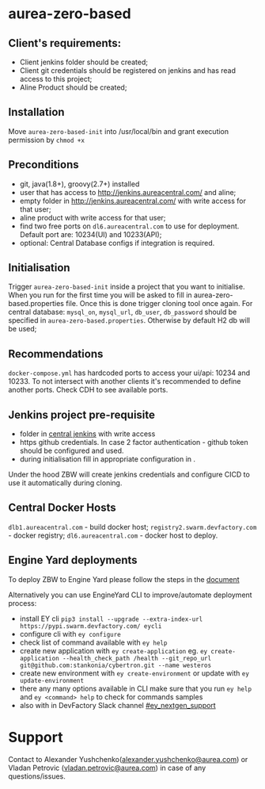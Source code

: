 # aurea-zero-based

## Client's requirements:
* Client jenkins folder should be created;
* Client git credentials should be registered on jenkins and has read access to this project; 
* Aline Product should be created;

## Installation
Move `aurea-zero-based-init` into /usr/local/bin and grant execution permission by `chmod +x`

## Preconditions
* git, java(1.8+), groovy(2.7+) installed
* user that has access to http://jenkins.aureacentral.com/ and aline;
* empty folder in http://jenkins.aureacentral.com/ with write access for that user;
* aline product with write access for that user;
* find two free ports on `dl6.aureacentral.com` to use for deployment. Default port are: 10234(UI) and 10233(API);
* optional: Central Database configs if integration is required. 

## Initialisation
Trigger `aurea-zero-based-init` inside a project that you want to initialise.
When you run for the first time you will be asked to fill in aurea-zero-based.properties file.
Once this is done trigger cloning tool once again. For central database: `mysql_on`, `mysql_url`, `db_user`, 
`db_password` should be specified in `aurea-zero-based.properties`. 
Otherwise by default H2 db will be used;

## Recommendations
`docker-compose.yml` has hardcoded ports to access your ui/api: 10234 and 10233.
To not intersect with another clients it's recommended to define another ports.
Check CDH to see available ports.
     
## Jenkins project pre-requisite
* folder in [central jenkins](http://jenkins.aureacentral.com/) with write access
* https github credentials. In case 2 factor authentication - github token should be configured and used.
* during initialisation fill in appropriate configuration in .

Under the hood ZBW will create jenkins credentials and configure CICD to use it automatically during cloning.

## Central Docker Hosts
`dlb1.aureacentral.com` - build docker host;
`registry2.swarm.devfactory.com` - docker registry;
`dl6.aureacentral.com` - docker host to deploy. 

## Engine Yard deployments
To deploy ZBW to Engine Yard please follow the steps in the [document](https://docs.google.com/document/d/1HjDh_5iPErTn1PhO8jAxas_yPSYqdzGOPvk2AjTZ9yA/edit#)

Alternatively you can  use EngineYard CLI to improve/automate deployment process: 
* install EY cli `pip3 install --upgrade --extra-index-url https://pypi.swarm.devfactory.com/ eycli`
* configure cli with `ey configure` 
* check list of command available with `ey help`
* create new application with `ey create-application` eg. `ey create-application --health_check_path /health --git_repo_url git@github.com:stankonia/cybertron.git --name westeros `
* create new environment with `ey create-environment` or update with  `ey update-environment` 
* there any many options available in CLI make sure that you run `ey help` and `ey <command> help` to check for commands samples
* also with in DevFactory Slack channel [#ey_nextgen_support](https://devfactorydev.slack.com/messages/C5RGB8JUB)

# Support
Contact to Alexander Yushchenko(alexander.yushchenko@aurea.com) 
or Vladan Petrovic (vladan.petrovic@aurea.com) in case of any questions/issues.
